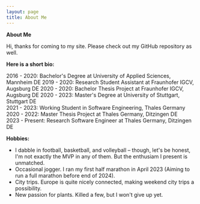 ```yaml
---
layout: page
title: About Me
---
```


**About Me**

Hi, thanks for coming to my site. Please check out my GitHub repository as well.

**Here is a short bio:**

2016 - 2020: Bachelor's Degree at University of Applied Sciences, Mannheim DE
2019 - 2020: Research Student Assistant at Fraunhofer IGCV, Augsburg DE
2020 - 2020: Bachelor Thesis Project at Fraunhofer IGCV, Augsburg DE 
2020 - 2023: Master's Degree at University of Stuttgart, Stuttgart DE  
2021 - 2023: Working Student in Software Engineering, Thales Germany  
2020 - 2022: Master Thesis Project at Thales Germany, Ditzingen DE  
2023 - Present: Research Software Engineer at Thales Germany, Ditzingen DE

**Hobbies:**
- I dabble in football, basketball, and volleyball – though, let's be honest, I'm not exactly the MVP in any of them. But the enthusiam I present is unmatched.
- Occasional jogger. I ran my first half marathon in April 2023 (Aiming to run a full marathon before end of 2024).
- City trips. Europe is quite nicely connected, making weekend city trips a possibility.
- New passion for plants. Killed a few, but I won't give up yet.
